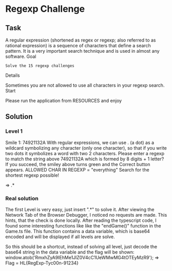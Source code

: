 # Regexp Challenge

## Task
A regular expression (shortened as regex or regexp; also referred to as rational expression) is a sequence of characters that define a search pattern. It is a very important search technique and is used in almost any software.
Goal

    Solve the 15 regexp challenges

Details

Sometimes you are not allowed to use all characters in your regexp search.
Start

Please run the application from RESOURCES and enjoy

## Solution

### Level 1
Smile 1: 74921132A
With regular expressions, we can use . (a dot) as a wildcard symbolizing any character (only one character), so that if you write two dots it symbolizes a word with two 2 characters. Please enter a regexp to match the string above 74921132A which is formed by 8 digits + 1 letter? If you succeed, the smiley above turns green and the Correct button appears.
ALLOWED CHAR IN REGEXP = "everything"
Search for the shortest regexp possible!

=> .*

### Real solution
The first Level is very easy, just insert ".*" to solve it. After viewing the Network Tab of the Browser Debugger, I noticed no requests are made. This hints, that the check is done locally. After reading the typescript code, I found some interesting functions like like the "endGame()" function in the Game.ts file. This function contains a data variable, which is base64 encoded and will be displayed if all levels are solve.

So this should be a shortcut, instead of solving all level, just decode the base64 string in the data variable and the flag will be shown:
window.atob('RmxhZyA9IEhMe1JlZ0V4cC1UeWMwMG4tOTEyMzR9');
=> Flag = HL{RegExp-Tyc00n-91234}

